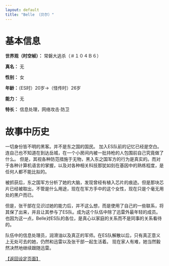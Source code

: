 ```yaml
---
layout: default
title: "Belle （贝尔）"
---
```


# 基本信息 #
**世界观（时空帧）：** 常磐大逃杀（＃１０４Ｂ６）

**真名：** 无

**性别：** 女

**年龄：**（ES时）20岁→（怪传时）26岁

**能力：** 无

**特长：** 信息处理，网络攻击·防卫

# 故事中历史 #
一切身份皆不明的黑客。并不是东之国的国民。
加入ES队前的记忆已经是空白。连自己也不知道在到达岳城，在一个小房间内被一批持枪的人包围前自己究竟做了什么。
但是，其视各种防范措施于无物，黑入东之国军方的行为是真实的。而对于各种计算机语言的掌握，以及对各种相关科技那犹如刻在基因中的熟练程度，是任何人都不能比拟的。

被抓获后，东之国军方分析了她的大脑，发现曾经有植入芯片的痕迹。但是那块芯片已经被取出，不管是什么用途，现在在军方手中的这个女性，现在只是个毫无用处的黑户而已。

但是，张干部在见识过她的能力后，并不这么想，而是使用了自己的一些联系，将其保了出来，并且让其参与了ES队。成为这个队伍中除了迅雷外最年轻的成员。
也因为这一点，Belle对ES队的各位，是真心以家庭的关系而不是同事的关系看待的。

队伍中的信息处理员，润滑油以及真正的军师。在ES队解散以后，只有真正意义上无处可去的她，仍然和迅雷以及张干部一起生活着。
现在家人有难，她当然毅然决然地继续跟随迅雷。

[【返回设定页面】](https://amarillonmc.github.io/Settings/)